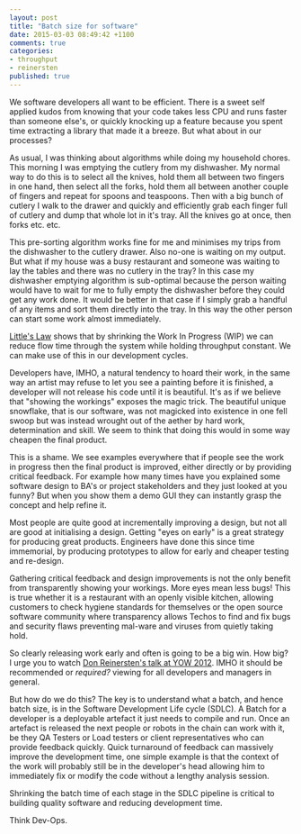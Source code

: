 ```yaml
---
layout: post
title: "Batch size for software"
date: 2015-03-03 08:49:42 +1100
comments: true
categories:
- throughput
- reinersten
published: true
---
```


We software developers all want to be efficient. There is a sweet self applied kudos from knowing that your code takes less CPU and runs faster than someone else's, or quickly knocking up a feature because you spent time extracting a library that made it a breeze. But what about in our processes?

As usual, I was thinking about algorithms <!--more--> while doing my household chores. This morning I was emptying the cutlery from my dishwasher. My normal way to do this is to select all the knives, hold them all between two fingers in one hand, then select all the forks, hold them all between another couple of fingers and repeat for spoons and teaspoons. Then with a big bunch of cutlery I walk to the drawer and quickly and efficiently grab each finger full of cutlery and dump that whole lot in it's tray. All the knives go at once, then forks etc. etc.

This pre-sorting algorithm works fine for me and minimises my trips from the dishwasher to the cutlery drawer. Also no-one is waiting on my output. But what if my house was a busy restaurant and someone was waiting to lay the tables and there was no cutlery in the tray? In this case my dishwasher emptying algorithm is sub-optimal because the person waiting would have to wait for me to fully empty the dishwasher before they could get any work done. It would be better in that case if I simply grab a handful of any items and sort them directly into the tray. In this way the other person can start some work almost immediately.

[Little's Law](http://www.factoryphysics.com/Principle/LittlesLaw.htm) shows that by shrinking the Work In Progress (WIP) we can reduce flow time through the system while holding throughput constant. We can make use of this in our development cycles.

Developers have, IMHO, a natural tendency to hoard their work, in the same way an artist may refuse to let you see a painting before it is finished, a developer will not release his code until it is beautiful.
It's as if we believe that "showing the workings" exposes the magic trick. The beautiful unique snowflake, that is our software, was not magicked into existence in one fell swoop but was instead wrought out of the aether by hard work, determination and skill. We seem to think that doing this would in some way cheapen the final product.

This is a shame. We see examples everywhere that if people see the work in progress then the final product is improved, either directly or by providing critical feedback.
For example how many times have you explained some software design to BA's or project stakeholders and they just looked at you funny? But when you show them a demo GUI they can instantly grasp the concept and help refine it.

Most people are quite good at incrementally improving a design, but not all are good at initialising a design. Getting "eyes on early" is a great strategy for producing great products. Engineers have done this since time immemorial, by producing prototypes to allow for early and cheaper testing and re-design.

Gathering critical feedback and design improvements is not the only benefit from transparently showing your workings. More eyes mean less bugs!  This is true whether it is a restaurant with an openly visible kitchen, allowing customers to check hygiene standards for themselves or the open source software community where transparency allows Techos to find and fix bugs and security flaws preventing mal-ware and viruses from quietly taking hold.

So clearly releasing work early and often is going to be a big win. How big? I urge you to watch [Don Reinersten's talk at YOW 2012](https://yow.eventer.com/yow-2012-1012/the-practical-science-of-batch-size-by-don-reinertsen-1269). IMHO it should be recommended or _required?_ viewing for all developers and managers in general.

But how do we do this? The key is to understand what a batch, and hence batch size, is in the Software Development Life cycle (SDLC). A Batch for a developer is a deployable artefact it just needs to compile and run. Once an artefact is released the next people or robots in the chain can work with it, be they QA Testers or Load testers or client representatives who can provide feedback quickly. Quick turnaround of feedback can massively improve the development time, one simple example is that the context of the work will probably still be in the developer's head allowing him to immediately fix or modify the code without a lengthy analysis session.

Shrinking the batch time of each stage in the SDLC pipeline is critical to building quality software and reducing development time. 

Think Dev-Ops.
